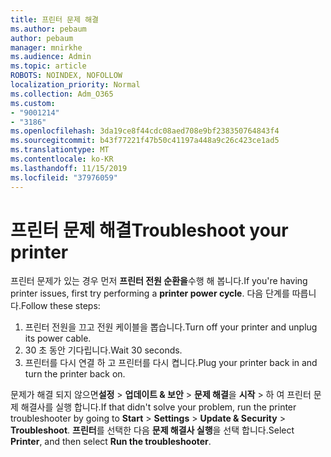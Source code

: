 ```yaml
---
title: 프린터 문제 해결
ms.author: pebaum
author: pebaum
manager: mnirkhe
ms.audience: Admin
ms.topic: article
ROBOTS: NOINDEX, NOFOLLOW
localization_priority: Normal
ms.collection: Adm_O365
ms.custom:
- "9001214"
- "3186"
ms.openlocfilehash: 3da19ce8f44cdc08aed708e9bf238350764843f4
ms.sourcegitcommit: b43f77221f47b50c41197a448a9c26c423ce1ad5
ms.translationtype: MT
ms.contentlocale: ko-KR
ms.lasthandoff: 11/15/2019
ms.locfileid: "37976059"
---
```

# <a name="troubleshoot-your-printer"></a><span data-ttu-id="192d2-102">프린터 문제 해결</span><span class="sxs-lookup"><span data-stu-id="192d2-102">Troubleshoot your printer</span></span>

<span data-ttu-id="192d2-103">프린터 문제가 있는 경우 먼저 **프린터 전원 순환을**수행 해 봅니다.</span><span class="sxs-lookup"><span data-stu-id="192d2-103">If you're having printer issues, first try performing a **printer power cycle**.</span></span> <span data-ttu-id="192d2-104">다음 단계를 따릅니다.</span><span class="sxs-lookup"><span data-stu-id="192d2-104">Follow these steps:</span></span>

1. <span data-ttu-id="192d2-105">프린터 전원을 끄고 전원 케이블을 뽑습니다.</span><span class="sxs-lookup"><span data-stu-id="192d2-105">Turn off your printer and unplug its power cable.</span></span>
2. <span data-ttu-id="192d2-106">30 초 동안 기다립니다.</span><span class="sxs-lookup"><span data-stu-id="192d2-106">Wait 30 seconds.</span></span>
3. <span data-ttu-id="192d2-107">프린터를 다시 연결 하 고 프린터를 다시 켭니다.</span><span class="sxs-lookup"><span data-stu-id="192d2-107">Plug your printer back in and turn the printer back on.</span></span>

<span data-ttu-id="192d2-108">문제가 해결 되지 않으면**설정** > **업데이트 & 보안** > **문제 해결**을 **시작** > 하 여 프린터 문제 해결사를 실행 합니다.</span><span class="sxs-lookup"><span data-stu-id="192d2-108">If that didn't solve your problem, run the printer troubleshooter by going to **Start** > **Settings** > **Update & Security** > **Troubleshoot**.</span></span> <span data-ttu-id="192d2-109">**프린터**를 선택한 다음 **문제 해결사 실행**을 선택 합니다.</span><span class="sxs-lookup"><span data-stu-id="192d2-109">Select **Printer**, and then select **Run the troubleshooter**.</span></span>